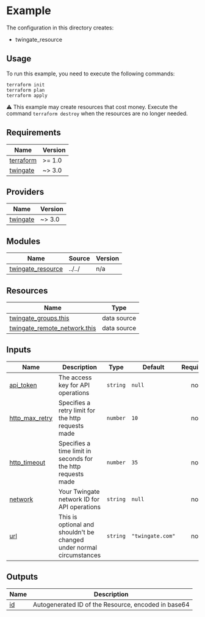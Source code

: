 # Example

The configuration in this directory creates:

* twingate_resource

## Usage

To run this example, you need to execute the following commands:

```shell
terraform init
terraform plan
terraform apply
```

:warning: This example may create resources that cost money. Execute the
command `terraform destroy` when the resources are no longer needed.

<!-- BEGIN_TF_DOCS -->
## Requirements

| Name | Version |
|------|---------|
| <a name="requirement_terraform"></a> [terraform](#requirement\_terraform) | >= 1.0 |
| <a name="requirement_twingate"></a> [twingate](#requirement\_twingate) | ~> 3.0 |

## Providers

| Name | Version |
|------|---------|
| <a name="provider_twingate"></a> [twingate](#provider\_twingate) | ~> 3.0 |

## Modules

| Name | Source | Version |
|------|--------|---------|
| <a name="module_twingate_resource"></a> [twingate\_resource](#module\_twingate\_resource) | ../../ | n/a |

## Resources

| Name | Type |
|------|------|
| [twingate_groups.this](https://registry.terraform.io/providers/twingate/twingate/latest/docs/data-sources/groups) | data source |
| [twingate_remote_network.this](https://registry.terraform.io/providers/twingate/twingate/latest/docs/data-sources/remote_network) | data source |

## Inputs

| Name | Description | Type | Default | Required |
|------|-------------|------|---------|:--------:|
| <a name="input_api_token"></a> [api\_token](#input\_api\_token) | The access key for API operations | `string` | `null` | no |
| <a name="input_http_max_retry"></a> [http\_max\_retry](#input\_http\_max\_retry) | Specifies a retry limit for the http requests made | `number` | `10` | no |
| <a name="input_http_timeout"></a> [http\_timeout](#input\_http\_timeout) | Specifies a time limit in seconds for the http requests made | `number` | `35` | no |
| <a name="input_network"></a> [network](#input\_network) | Your Twingate network ID for API operations | `string` | `null` | no |
| <a name="input_url"></a> [url](#input\_url) | This is optional and shouldn't be changed under normal circumstances | `string` | `"twingate.com"` | no |

## Outputs

| Name | Description |
|------|-------------|
| <a name="output_id"></a> [id](#output\_id) | Autogenerated ID of the Resource, encoded in base64 |
<!-- END_TF_DOCS -->
